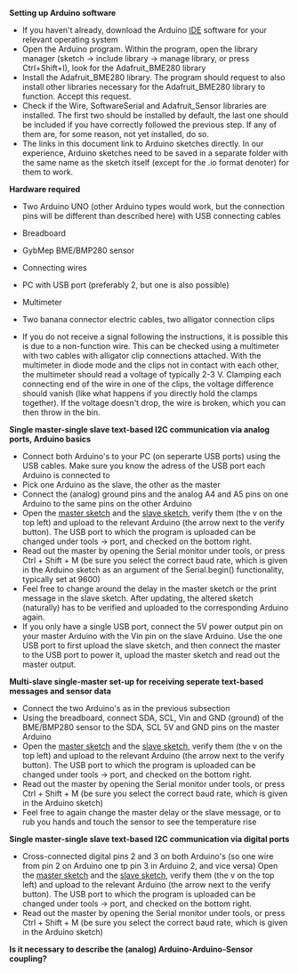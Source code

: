 **Setting up Arduino software**

- If you haven't already, download the Arduino [IDE](https://www.arduino.cc/en/Main/Software) software for your relevant operating system
- Open the Arduino program. Within the program, open the library manager (sketch -> include library -> manage library, or press Ctrl+Shift+I), look for the Adafruit_BME280 library
- Install the Adafruit_BME280 library. The program should request to also install other libraries necessary for the Adafruit_BME280 library to function. Accept this request.
- Check if the Wire, SoftwareSerial and Adafruit_Sensor libraries are installed. The first two should be installed by default, the last one should be included if you have correctly followed the previous step. If any of them are, for some reason, not yet installed, do so.
- The links in this document link to Arduino sketches directly. In our experience, Arduino sketches need to be saved in a separate folder with the same name as the sketch itself (except for the .io format denoter) for them to work.

**Hardware required**

- Two Arduino UNO (other Arduino types would work, but the connection pins will be different than described here) with USB connecting cables
- Breadboard
- GybMep BME/BMP280 sensor
- Connecting wires
- PC with USB port (preferably 2, but one is also possible)
- Multimeter
- Two banana connector electric cables, two alligator connection clips

- If you do not receive a signal following the instructions, it is possible this is due to a non-function wire. This can be checked using a multimeter with two cables with alligator clip connections attached. With the multimeter in diode mode and the clips not in contact with each other, the multimeter should read a voltage of typically 2-3 V. Clamping each connecting end of the wire in one of the clips, the voltage difference should vanish (like what happens if you directly hold the clamps together). If the voltage doesn't drop, the wire is broken, which you can then throw in the bin.

**Single master-single slave text-based I2C communication via analog ports, Arduino basics**
- Connect both Arduino's  to your PC (on seperarte USB ports) using the USB cables. Make sure you know the adress of the USB port each Arduino is connected to
- Pick one Arduino as the slave, the other as the master
- Connect the (analog) ground pins and the analog A4 and A5 pins on one Arduino to the same pins on the other Arduino
- Open the [master sketch](link) and the [slave sketch](link), verify them (the v on the top left) and upload to the relevant Arduino (the arrow next to the verify button). The USB port to which the program is uploaded can be changed under tools -> port, and checked on the bottom right.
- Read out the master by opening the Serial monitor under tools, or press Ctrl + Shift + M (be sure you select the correct baud rate, which is given in the Arduino sketch as an argument of the Serial.begin() functionality, typically set at 9600)
- Feel free to change around the delay in the master sketch or the print message in the slave sketch. After updating, the altered sketch (naturally) has to be verified and uploaded to the corresponding Arduino again.
- If you only have a single USB port, connect the 5V power output pin on your master Arduino with the Vin pin on the slave Arduino. Use the one USB port to first upload the slave sketch, and then connect the master to the USB port to power it, upload the master sketch and read out the master output.

**Multi-slave single-master set-up for receiving seperate text-based messages and sensor data**
- Connect the two Arduino's as in the previous subsection
- Using the breadboard, connect SDA, SCL, Vin and GND (ground) of the BME/BMP280 sensor to the SDA, SCL 5V and GND pins on the master Arduino
- Open the [master sketch](link) and the [slave sketch](link), verify them (the v on the top left) and upload to the relevant Arduino (the arrow next to the verify button). The USB port to which the program is uploaded can be changed under tools -> port, and checked on the bottom right.
- Read out the master by opening the Serial monitor under tools, or press Ctrl + Shift + M (be sure you select the correct baud rate, which is given in the Arduino sketch)
- Feel free to again change the master delay or the slave message, or to rub you hands and touch the sensor to see the temperature rise

**Single master-single slave text-based I2C communication via digital ports**
- Cross-connected digital pins 2 and 3 on both Arduino's (so one wire from pin 2 on Arduino one tp pin 3 in Arduino 2, and vice versa)
Open the [master sketch](link) and the [slave sketch](link), verify them (the v on the top left) and upload to the relevant Arduino (the arrow next to the verify button). The USB port to which the program is uploaded can be changed under tools -> port, and checked on the bottom right.
- Read out the master by opening the Serial monitor under tools, or press Ctrl + Shift + M (be sure you select the correct baud rate, which is given in the Arduino sketch)

**Is it necessary to describe the (analog) Arduino-Arduino-Sensor coupling?**
